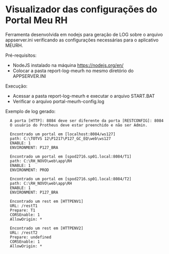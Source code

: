 # Visualizador das configurações do Portal Meu RH

Ferramenta desenvolvida em nodejs para geração de LOG sobre o arquivo appserver.ini verificando as configurações necessárias para o aplicativo MEURH.

Pré-requisitos:
* NodeJS instalado na máquina https://nodejs.org/en/
* Colocar a pasta report-log-meurh no mesmo diretório do APPSERVER.INI

Execução:
* Acessar a pasta report-log-meurh e executar o arquivo START.BAT
* Verificar o arquivo portal-meurh-config.log

Exemplo de log gerado:
```text
  A porta [HTTP]: 8084 deve ser diferente da porta [RESTCONFIG]: 8084
  O usuário do Protheus deve estar preenchido e não ser Admin.

  Encontrado um portal em [localhost:8084/ws127]
  path: C:\TOTVS 12\P1217\P127_GC_EQ\web\ws127
  ENABLE: 1
  ENVIRONMENT: P127_BRA

  Encontrado um portal em [spod2716.sp01.local:8084/T1]
  path: C:\RH_NOVO\web\app\RH
  ENABLE: 1
  ENVIRONMENT: PROD

  Encontrado um portal em [spod2716.sp01.local:8084/T2]
  path: C:\RH_NOVO\web\app\RH
  ENABLE: 1
  ENVIRONMENT: P127_BRA

  Encontrado um rest em [HTTPENV1]
  URL: /restT1
  Prepare: T1
  CORSEnable: 1
  AllowOrigin: *

  Encontrado um rest em [HTTPENV2]
  URL: /restT2
  Prepare: undefined
  CORSEnable: 1
  AllowOrigin: *

````

